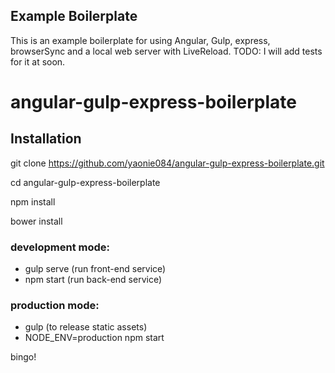 ## Example Boilerplate

This is an example boilerplate for using Angular, Gulp, express, browserSync and a local web server with LiveReload.
TODO: I will add tests for it at soon.

# angular-gulp-express-boilerplate

## Installation

git clone https://github.com/yaonie084/angular-gulp-express-boilerplate.git

cd angular-gulp-express-boilerplate

npm install

bower install

### development mode:
* gulp serve   (run front-end service)
* npm start   (run back-end service)

### production mode:

* gulp (to release static assets)
* NODE_ENV=production npm start

bingo!